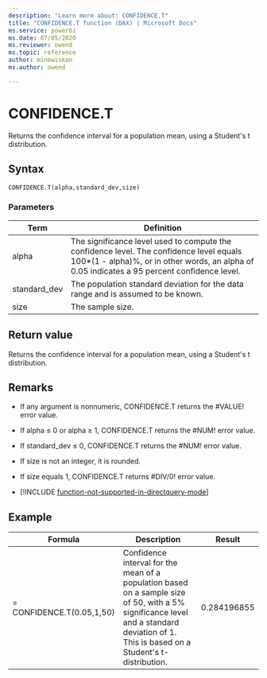 ```yaml
---
description: "Learn more about: CONFIDENCE.T"
title: "CONFIDENCE.T function (DAX) | Microsoft Docs"
ms.service: powerbi 
ms.date: 07/05/2020
ms.reviewer: owend
ms.topic: reference
author: minewiskan
ms.author: owend

---
```

# CONFIDENCE.T

Returns the confidence interval for a population mean, using a Student's t distribution.  
  
## Syntax  
  
```dax
CONFIDENCE.T(alpha,standard_dev,size)  
```
  
### Parameters  
  
|Term|Definition|  
|--------|--------------|  
|alpha|The significance level used to compute the confidence level. The confidence level equals 100*(1 - alpha)%, or in other words, an alpha of 0.05 indicates a 95 percent confidence level.|  
|standard_dev|The population standard deviation for the data range and is assumed to be known.|  
|size|The sample size.|  
  
## Return value

Returns the confidence interval for a population mean, using a Student's t distribution.  
  
## Remarks

- If any argument is nonnumeric, CONFIDENCE.T returns the #VALUE! error value.  
  
- If alpha ≤ 0 or alpha ≥ 1, CONFIDENCE.T returns the #NUM! error value.  
  
- If standard_dev ≤ 0, CONFIDENCE.T returns the #NUM! error value.  
  
- If size is not an integer, it is rounded.  
  
- If size equals 1, CONFIDENCE.T returns #DIV/0! error value.  

- [!INCLUDE [function-not-supported-in-directquery-mode](includes/function-not-supported-in-directquery-mode.md)]

## Example  
  
|Formula|Description|Result|  
|-----------|---------------|----------|  
|= CONFIDENCE.T(0.05,1,50)|Confidence interval for the mean of a population based on a sample size of 50, with a 5% significance level and a standard deviation of 1. This is based on a Student's t-distribution.|0.284196855|  

